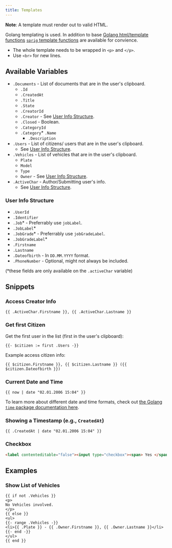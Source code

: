 ```yaml
---
title: Templates
---
```


**Note**: A template must render out to valid HTML.

Golang templating is used. In addition to base [Golang html/template functions](https://pkg.go.dev/html/template) [`sprig` template functions](https://masterminds.github.io/sprig/) are available for convience.

- The whole template needs to be wrapped in `<p>` and `</p>`.
- Use `<br>` for new lines.

## Available Variables

- `.Documents` - List of documents that are in the user's clipboard.
  * `.Id`
  * `.CreatedAt`
  * `.Title`
  * `.State`
  * `.CreatorId`
  * `.Creator` - See [User Info Structure](#user-info-structure).
  * `.Closed` - Boolean.
  * `.CategoryId`
  * `.Category`* `.Name`
    * `.Description`
- `.Users` - List of citizens/ users that are in the user's clipboard.
  * See [User Info Structure](#user-info-structure).
- `.Vehicles` - List of vehicles that are in the user's clipboard.
  * `Plate`
  * `Model`
  * `Type`
  * `Owner` - See [User Info Structure](#user-info-structure).
- `.ActiveChar` - Author/Submitting user's info.
  * See [User Info Structure](#user-info-structure).

### User Info Structure

- `.UserId`
- `.Identifier`
- `.Job`\* - Preferrably use `jobLabel`.
- `.JobLabel`\*
- `.JobGrade`\* - Preferrably use `jobGradeLabel`.
- `.JobGradeLabel`\*
- `.Firstname`
- `.Lastname`
- `.Dateofbirth` - In `DD.MM.YYYY` format.
- `.PhoneNumber` - Optional, might not always be included.

(\*these fields are only available on the `.activeChar` variable)

## Snippets

### Access Creator Info

```gotemplate
{{ .ActiveChar.Firstname }}, {{ .ActiveChar.Lastname }}
```

### Get first Citizen

Get the first user in the list (first in the user's clipboard):

```gotemplate
{{- $citizen := first .Users -}}
```

Example access citizen info:

```gotemplate
{{ $citizen.Firstname }}, {{ $citizen.Lastname }} ({{ $citizen.Dateofbirth }})
```

### Current Date and Time

```gotemplate
{{ now | date "02.01.2006 15:04" }}
```

To learn more about different date and time formats, check out [the Golang `time` package documentation here](https://pkg.go.dev/time#pkg-constants).

### Showing a Timestamp (e.g., `CreatedAt`)

```gotemplate
{{ .CreatedAt | date "02.01.2006 15:04" }}
```

### Checkbox

```html
<label contenteditable="false"><input type="checkbox"><span> Yes </span></label>
```

## Examples

### Show List of Vehicles

```gotemplate
{{ if not .Vehicles }}
<p>
No Vehicles involved.
</p>
{{ else }}
<ul>
{{- range .Vehicles -}}
<li>{{ .Plate }} - {{ .Owner.Firstname }}, {{ .Owner.Lastname }}</li>
{{- end -}}
</ul>
{{ end }}
```

